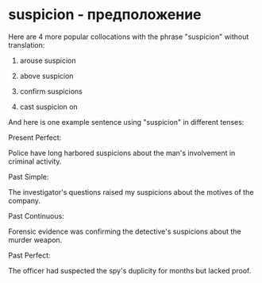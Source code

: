 # suspicion - предположение




Here are 4 more popular collocations with the phrase "suspicion" without translation:

1. arouse suspicion

2. above suspicion

3. confirm suspicions

4. cast suspicion on

And here is one example sentence using "suspicion" in different tenses:

Present Perfect:

Police have long harbored suspicions about the man's involvement in criminal activity.

Past Simple:

The investigator's questions raised my suspicions about the motives of the company.

Past Continuous:

Forensic evidence was confirming the detective's suspicions about the murder weapon.

Past Perfect:

The officer had suspected the spy's duplicity for months but lacked proof.